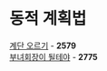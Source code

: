 # 동적 계획법
[계단 오르기](https://github.com/wayandway/algorithms-cpp/blob/master/BOJ/DP/2579.cpp) - **2579** <br>
[부녀회장이 될테야](https://github.com/wayandway/algorithms-cpp/blob/master/BOJ/DP/2775.cpp) - **2775** <br>